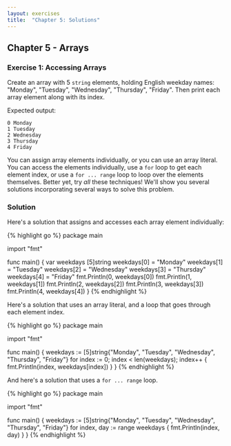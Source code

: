 ```yaml
---
layout: exercises
title:  "Chapter 5: Solutions"
---
```


## Chapter 5 - Arrays

### Exercise 1: Accessing Arrays

Create an array with 5 `string` elements, holding English weekday names: "Monday", "Tuesday", "Wednesday", "Thursday", "Friday". Then print each array element along with its index.

Expected output:

``` text
0 Monday
1 Tuesday
2 Wednesday
3 Thursday
4 Friday
```

You can assign array elements individually, or you can use an array literal. You can access the elements individually, use a `for` loop to get each element index, or use a `for ... range` loop to loop over the elements themselves. Better yet, try *all* these techniques! We'll show you several solutions incorporating several ways to solve this problem.

### Solution

Here's a solution that assigns and accesses each array element individually:

{% highlight go %}
package main

import "fmt"

func main() {
	var weekdays [5]string
	weekdays[0] = "Monday"
	weekdays[1] = "Tuesday"
	weekdays[2] = "Wednesday"
	weekdays[3] = "Thursday"
	weekdays[4] = "Friday"
	fmt.Println(0, weekdays[0])
	fmt.Println(1, weekdays[1])
	fmt.Println(2, weekdays[2])
	fmt.Println(3, weekdays[3])
	fmt.Println(4, weekdays[4])
}
{% endhighlight %}

<!-- You can try this on the [Go Playground](https://play.golang.org/p/puv5u_DXsAr). -->

Here's a solution that uses an array literal, and a loop that goes through each element index.

{% highlight go %}
package main

import "fmt"

func main() {
	weekdays := [5]string{"Monday", "Tuesday",
		"Wednesday", "Thursday", "Friday"}
	for index := 0; index < len(weekdays); index++ {
		fmt.Println(index, weekdays[index])
	}
}
{% endhighlight %}

<!-- You can try this on the [Go Playground](https://play.golang.org/p/0zA9HSF-VGI). -->

And here's a solution that uses a `for ... range` loop.

{% highlight go %}
package main

import "fmt"

func main() {
	weekdays := [5]string{"Monday", "Tuesday",
		"Wednesday", "Thursday", "Friday"}
	for index, day := range weekdays {
		fmt.Println(index, day)
	}
}
{% endhighlight %}

<!-- You can try this on the [Go Playground](https://play.golang.org/p/ginBpXXTpFt). -->
